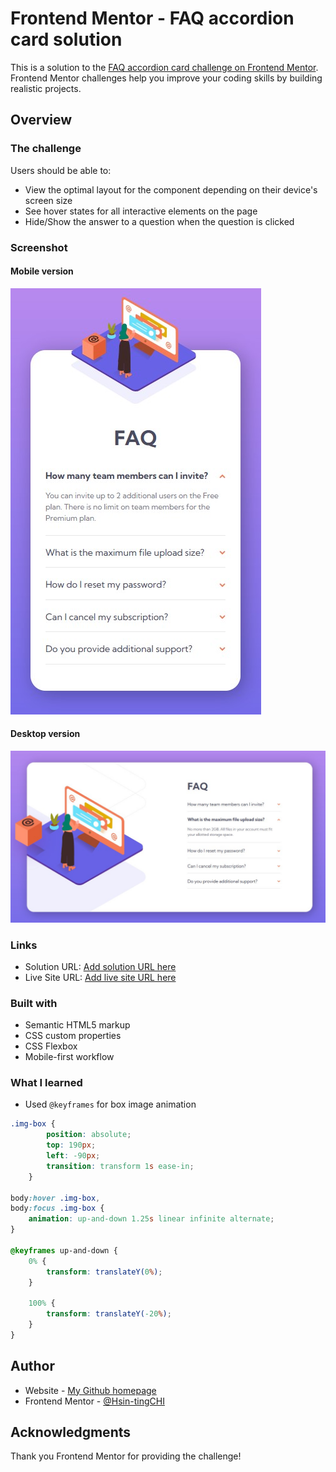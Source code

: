# Frontend Mentor - FAQ accordion card solution

This is a solution to the [FAQ accordion card challenge on Frontend Mentor](https://www.frontendmentor.io/challenges/faq-accordion-card-XlyjD0Oam). Frontend Mentor challenges help you improve your coding skills by building realistic projects. 

## Overview

### The challenge

Users should be able to:

- View the optimal layout for the component depending on their device's screen size
- See hover states for all interactive elements on the page
- Hide/Show the answer to a question when the question is clicked

### Screenshot

#### Mobile version
![](./screenshot_1.jpg)
#### Desktop version
![](./screenshot_2.jpg)

### Links

- Solution URL: [Add solution URL here](https://your-solution-url.com)
- Live Site URL: [Add live site URL here](https://your-live-site-url.com)

### Built with

- Semantic HTML5 markup
- CSS custom properties
- CSS Flexbox
- Mobile-first workflow

### What I learned

* Used `@keyframes` for box image animation
```css
.img-box {
        position: absolute;
        top: 190px;
        left: -90px;
        transition: transform 1s ease-in;
    }

body:hover .img-box,
body:focus .img-box {
    animation: up-and-down 1.25s linear infinite alternate;
}

@keyframes up-and-down {
    0% {
        transform: translateY(0%);
    }

    100% {
        transform: translateY(-20%);
    }
}
```

## Author

- Website - [My Github homepage](https://github.com/KellyCHI22)
- Frontend Mentor - [@Hsin-tingCHI](https://www.frontendmentor.io/profile/Hsin-tingCHI)

## Acknowledgments

Thank you Frontend Mentor for providing the challenge!

